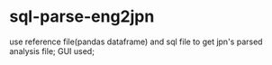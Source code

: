 # sql-parse-eng2jpn
use reference file(pandas dataframe) and sql file to get jpn's parsed analysis file; GUI used;
